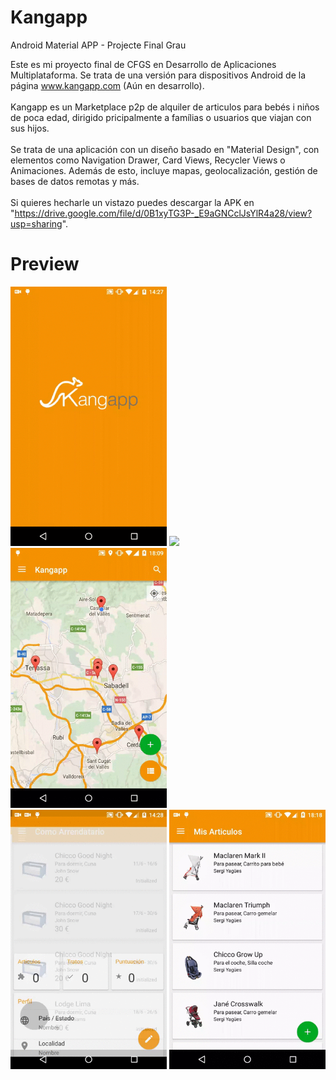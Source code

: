 # Kangapp
Android Material APP - Projecte Final Grau

Este es mi proyecto final de CFGS en Desarrollo de Aplicaciones Multiplataforma. Se trata de una versión para dispositivos Android de la página www.kangapp.com (Aún en desarrollo).
<br/><br/>
Kangapp es un Marketplace p2p de alquiler de articulos para bebés i niños de poca edad, dirigido pricipalmente a famílias o usuarios que viajan con sus hijos.
<br/><br/>
Se trata de una aplicación con un diseño basado en "Material Design", con elementos como Navigation Drawer, Card Views, Recycler Views o Animaciones.
Además de esto, incluye mapas, geolocalización, gestión de bases de datos remotas y más.
<br/><br/>
Si quieres hecharle un vistazo puedes descargar la APK en "https://drive.google.com/file/d/0B1xyTG3P-_E9aGNCclJsYlR4a28/view?usp=sharing".
<br/>
# Preview
<IMG width="250" src="https://github.com/syagues/Kangapp/blob/master/readme/Kangapp_cap1.gif"/>
<IMG width="250" src="https://github.com/syagues/Kangapp/blob/master/readme/Kangapp_cap2.gif"/>
<IMG width="250" src="https://github.com/syagues/Kangapp/blob/master/readme/Kangapp_cap3.gif"/>
<br/>
<IMG width="250" src="https://github.com/syagues/Kangapp/blob/master/readme/Kangapp_cap4.gif"/>
<IMG width="250" src="https://github.com/syagues/Kangapp/blob/master/readme/Kangapp_cap5.gif"/>
